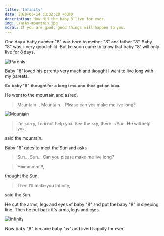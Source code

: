 ```yaml
---
title: 'Infinity'
date: 2020-06-14 13:32:20 +0300
description: How did the baby 8 live for ever. 
img: ./asks-mountain.jpg
moral: If you are good, good things will happen to you.
---
```


One day a baby number "8" was born to mother "8" and father "8". Baby "8" was a very good child.
But he soon came to know that baby "8" will only live for 8 days. 

![Parents](./parents.jpg)

Baby "8" loved his parents very much and thought I want to live long with my parents. 

So baby "8" thought for a long time and then got an idea. 

He went to the mountain and asked. 

> Mountain... Mountain... Please can you make me live long?

![Mountain](./asks-mountain.jpg)

> I'm sorry, I cannot help you. See the sky, there is Sun. He will help you, 

said the mountain.


Baby "8" goes to meet the Sun and asks

> Sun... Sun... Can you please make me live long?

> Hmmmmm!!!, 

thought the Sun.

> Then I'll make you Infinity, 

said the Sun.

He cut the arms, legs and eyes of baby "8" and put the baby "8" in sleeping line. 
Then he put back it's arms, legs and eyes.  

![infinity](./becomes-infinity.jpg)

Now baby "8" became baby "&#8734;" and lived happily for ever.

